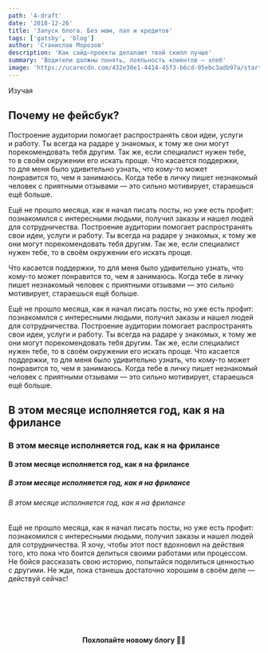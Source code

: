```yaml
---
path: '4-draft'
date: '2018-12-26'
title: 'Запуск блога. Без мам, пап и кредитов'
tags: ['gatsby', 'blog']
author: 'Станислав Морозов'
description: 'Как сайд–проекты делалают твой скилл лучше'
summary: 'Водители должны понять, лояльность клиентов — хлеб'
image: 'https://ucarecdn.com/432e38e1-4414-45f3-b6cd-95ebc3adb97a/startmyblog2x.jpg'
---
```


Изучая

<h2 data="main">Почему не фейсбук?</h2>

Построение аудитории помогает распространять свои идеи, услуги и работу. Ты всегда на радаре у знакомых, к тому же они могут порекомендовать тебя другим. Так же, если специалист нужен тебе, то в своём окружении его искать проще.
Что касается поддержки, то для меня было удивительно узнать, что кому-то может понравится то, чем я занимаюсь. Когда тебе в личку пишет незнакомый человек с приятными отзывами — это сильно мотивирует, стараешься ещё больше.

Ещё не прошло месяца, как я начал писать посты, но уже есть профит: познакомился с интересными людьми, получил заказы и нашел людей для сотрудничества.
Построение аудитории помогает распространять свои идеи, услуги и работу. Ты всегда на радаре у знакомых, к тому же они могут порекомендовать тебя другим. Так же, если специалист нужен тебе, то в своём окружении его искать проще.

Что касается поддержки, то для меня было удивительно узнать, что кому-то может понравится то, чем я занимаюсь. Когда тебе в личку пишет незнакомый человек с приятными отзывами — это сильно мотивирует, стараешься ещё больше.

Ещё не прошло месяца, как я начал писать посты, но уже есть профит: познакомился с интересными людьми, получил заказы и нашел людей для сотрудничества.
Построение аудитории помогает распространять свои идеи, услуги и работу. Ты всегда на радаре у знакомых, к тому же они могут порекомендовать тебя другим. Так же, если специалист нужен тебе, то в своём окружении его искать проще.
Что касается поддержки, то для меня было удивительно узнать, что кому-то может понравится то, чем я занимаюсь. Когда тебе в личку пишет незнакомый человек с приятными отзывами — это сильно мотивирует, стараешься ещё больше.

<h2>В этом месяце исполняется год, как я на фрилансе</h2>
<h3>В этом месяце исполняется год, как я на фрилансе</h3>
<h4>В этом месяце исполняется год, как я на фрилансе</h4>
<h5>В этом месяце исполняется год, как я на фрилансе</h5>
<h6>В этом месяце исполняется год, как я на фрилансе</h6>

Ещё не прошло месяца, как я начал писать посты, но уже есть профит: познакомился с интересными людьми, получил заказы и нашел людей для сотрудничества.
Я хочу, чтобы этот пост вдохновил на действия того, кто пока что боится делиться своими работами или процессом. Не бойся рассказать свою историю, попытайся поделиться ценностью с другими. Не жди, пока станешь достаточно хорошим в своём деле — действуй сейчас!

<div style="padding: 72px 0; text-align: center;">
<h4>Похлопайте новому блогу 👏🏻</h4>
<applause-button color="#4a4fd9" url="https://mrzv1993.ru/first-post" multiclap="true"></applause-button >
</div>
